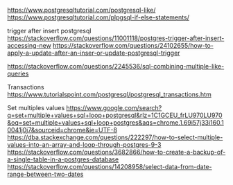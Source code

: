 https://www.postgresqltutorial.com/postgresql-like/
https://www.postgresqltutorial.com/plpgsql-if-else-statements/

trigger after insert postgresql
https://stackoverflow.com/questions/11001118/postgres-trigger-after-insert-accessing-new
https://stackoverflow.com/questions/24102655/how-to-apply-a-update-after-an-inser-or-update-postgresql-trigger

https://stackoverflow.com/questions/2245536/sql-combining-multiple-like-queries


Transactions
https://www.tutorialspoint.com/postgresql/postgresql_transactions.htm

Set multiples values
https://www.google.com/search?q=set+multiple+values+sql+loop+postgresql&rlz=1C1GCEU_frLU970LU970&oq=set+multiple+values+sql+loop+postgres&aqs=chrome.1.69i57j33i160.10041j0j7&sourceid=chrome&ie=UTF-8
https://dba.stackexchange.com/questions/222297/how-to-select-multiple-values-into-an-array-and-loop-through-postgres-9-3
https://stackoverflow.com/questions/3682866/how-to-create-a-backup-of-a-single-table-in-a-postgres-database
https://stackoverflow.com/questions/14208958/select-data-from-date-range-between-two-dates
